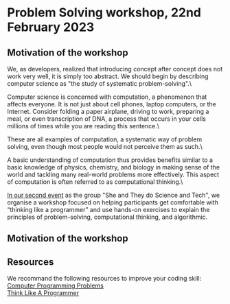 # Problem Solving workshop, 22nd February 2023

## Motivation of the workshop
We, as developers, realized that introducing concept after concept does not work very well, it is simply too abstract. We should begin by describing computer science as "the study of systematic problem-solving".\ 

Computer science is concerned with computation, a phenomenon that affects everyone. It is not just about cell phones, laptop computers, or the Internet. Consider folding a paper airplane, driving to work, preparing a meal, or even transcription of DNA, a process that occurs in your cells millions of times while you are reading this sentence.\

These are all examples of computation, a systematic way of problem solving, even though most people would not perceive them as such.\

A basic understanding of computation thus provides benefits similar to a basic knowledge of physics, chemistry, and biology in making sense of the world and tackling many real-world problems more effectively. This aspect of computation is often referred to as computational thinking.\

[In our second event](https://stsquared.github.io/events/2023/02/20/second-event.html) as the group "She and They do Science and Tech", we organise a workshop focused on helping participants get comfortable with “thinking like a programmer” and use hands-on exercises to explain the principles of problem-solving, computational thinking, and algorithmic.

## Motivation of the workshop

## Resources
We recommand the following resources to improve your coding skill:\
[Computer Programming Problems](https://mathschallenge.net/links/programming)\
[Think Like A Programmer](https://www.pdfdrive.com/think-like-a-programmer-an-introduction-to-creative-problem-solving-e156859116.html)

